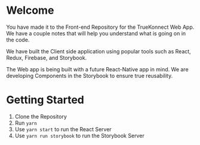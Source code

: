 # Welcome

You have made it to the Front-end Repository for the TrueKonnect Web App. We have a couple notes that will help you understand what is going on in the code.

We have built the Client side application using popular tools such as React, Redux, Firebase, and Storybook.

The Web app is being built with a future React-Native app in mind. We are developing Components in the Storybook to ensure true reusability.


# Getting Started

1. Clone the Repository
2. Run `yarn`
3. Use `yarn start` to run the React Server
4. Use `yarn run storybook` to run the Storybook Server
